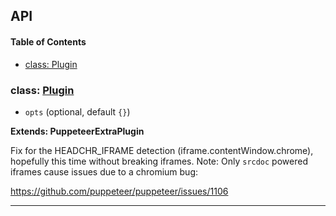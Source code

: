 ## API

<!-- Generated by documentation.js. Update this documentation by updating the source code. -->

#### Table of Contents

- [class: Plugin](#class-plugin)

### class: [Plugin](https://github.com/berstend/puppeteer-extra/blob/bd73a05835ef5bd19565330188ad69d49431b7ea/packages/puppeteer-extra-plugin-stealth/evasions/iframe.contentWindow/index.js#L11-L125)

- `opts` (optional, default `{}`)

**Extends: PuppeteerExtraPlugin**

Fix for the HEADCHR_IFRAME detection (iframe.contentWindow.chrome), hopefully this time without breaking iframes.
Note: Only `srcdoc` powered iframes cause issues due to a chromium bug:

<https://github.com/puppeteer/puppeteer/issues/1106>

---
